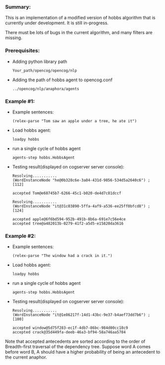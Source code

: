 ### Summary:

This is an implementation of a modified version of hobbs algorithm that is currently under development. It is still in-progress.

There must be lots of bugs in the current algorithm, and many filters are missing.

### Prerequisites:

- Adding python library path

    ```
    Your_path/opencog/opencog/nlp
    ```
- Adding the path of hobbs agent to opencog.conf

    ```
    ../opencog/nlp/anaphora/agents
    ```

### Example #1:

- Example sentences:

    ```
    (relex-parse "Tom saw an apple under a tree, he ate it")
    ```
    
- Load hobbs agent:

    ```
    loadpy hobbs
    ```
- run a single cycle of hobbs agent

    ```
    agents-step hobbs.HobbsAgent
    ```

- Testing result(displayed on cogserver server console):

    ```
    Resolving...........
    (WordInstanceNode "he@0b328c6e-3a84-431d-9856-534d5a2640c6") ; [112]

    accepted Tom@e68745b7-6266-45c1-b020-de4d7c81dccf

    Resolving...........
    (WordInstanceNode "it@31c03890-5ffa-4af9-a536-ee25ff0bfcd8") ; [124]

    accepted apple@6f6bd594-952b-491b-8b6a-691e7c56e4ce
    accepted tree@a482013b-0279-41f2-a5d5-e15820da3616

    ```

### Example #2:

- Example sentences:

    ```
    (relex-parse "The window had a crack in it.")
    ```

- Load hobbs agent:

    ```
    loadpy hobbs
    ```
- run a single cycle of hobbs agent

    ```
    agents-step hobbs.HobbsAgent
    ```

- Testing result(displayed on cogserver server console):

    ```
    Resolving...........
    (WordInstanceNode "it@1e86217f-14d1-43bc-9e37-b4aef73dd7b6") ; [100]

    accepted window@5d75f283-ec1f-4db7-86bc-984d00cc18c9
    accepted crack@35d449fa-deeb-46a3-bf94-58a746aa5784

    ```

Note that accepted antecedents are sorted according to the order of Breadth-first traversal of the dependency tree.
Suppose word A comes before word B, A should have a higher probability of being an antecedent to the current anaphor.
